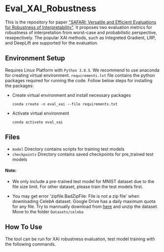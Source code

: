 # Eval_XAI_Robustness
This is the repository for paper ["SAFARI: Versatile and Efficient Evaluations for Robustness of Interpretability"](https://arxiv.org/abs/2208.09418). It proposes two evaluation metrics for robustness of interpretation from worst-case and probabilistic perspective, resepectively. The popular XAI methods, such as Integreted Gradient, LRP, and DeepLift are supported for the evaluation.
## Environment Setup
Requires Linux Platform with `Python 3.8.5`. We recommend to use anaconda for creating virtual environment. `requirements.txt` file contains the python packages required for running the code. Follow below steps for installing the packages:
- Create virtual environment and install necessary packages

	`conda create -n eval_xai --file requirements.txt`

- Activate virtual environment

	`conda activate eval_xai`
## Files
- `model` Directory contains scripts for training test models
- `checkpoints` Directory contains saved checkpoints for pre_trained test models

#### Note: 
- We only include a pre-trained test model for MNIST dataset due to the file size limit. For other dataset, please train the test models first.

- You may get error 'zipfile.BadZipFile: File is not a zip file' when downloading CelebA dataset. Google Drive has a daily maximum quota for any file. Try to mannually download from [here](https://drive.google.com/drive/folders/0B7EVK8r0v71pWEZsZE9oNnFzTm8?resourcekey=0-5BR16BdXnb8hVj6CNHKzLg) and unzip the dataset. Move to the folder `Datasets/celeba`

## How To Use 
The tool can be run for XAI robustness evaluation, test model training with the following commands.

